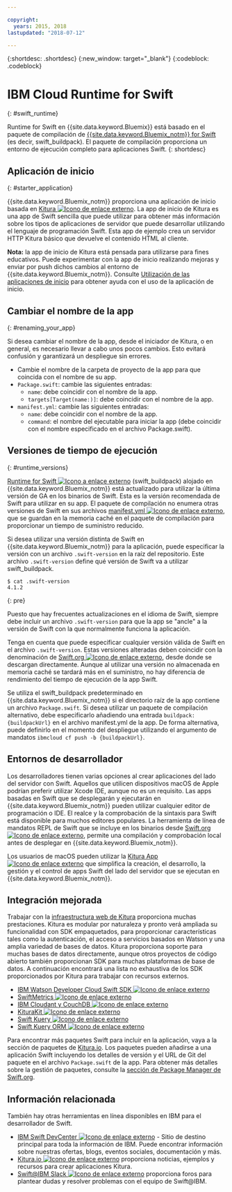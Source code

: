```yaml
---

copyright:
  years: 2015, 2018
lastupdated: "2018-07-12"

---
```


{:shortdesc: .shortdesc}
{:new_window: target="_blank"}
{:codeblock: .codeblock}

# IBM Cloud Runtime for Swift
{: #swift_runtime}

Runtime for Swift en {{site.data.keyword.Bluemix}} está basado en el paquete de compilación de [{{site.data.keyword.Bluemix_notm}} for Swift](https://github.com/IBM-Swift/swift-buildpack) (es decir, swift_buildpack).
El paquete de compilación proporciona un entorno de ejecución completo para aplicaciones Swift.
{: shortdesc}

## Aplicación de inicio
{: #starter_application}

{{site.data.keyword.Bluemix_notm}} proporciona una aplicación de inicio basada en [Kitura ![Icono de enlace externo](../../icons/launch-glyph.svg "Icono de enlace externo")](https://github.com/IBM-Cloud/Kitura-Starter). La app de inicio de Kitura es una app de Swift sencilla que puede utilizar para obtener más información sobre los tipos de aplicaciones de servidor que puede desarrollar utilizando el lenguaje de programación Swift. Esta app de ejemplo crea un servidor HTTP Kitura básico que devuelve el contenido HTML al cliente.

**Nota:** la app de inicio de Kitura está pensada para utilizarse para fines educativos. Puede experimentar con la app de inicio realizando mejoras y enviar por push dichos cambios al entorno de {{site.data.keyword.Bluemix_notm}}. Consulte [Utilización de las aplicaciones de inicio](../common/starter_app_usage.html) para obtener ayuda con el uso de la aplicación de inicio.

## Cambiar el nombre de la app
{: #renaming_your_app}

Si desea cambiar el nombre de la app, desde el iniciador de Kitura, o en general, es necesario llevar a cabo unos pocos cambios. Esto evitará confusión y garantizará un despliegue sin errores.

- Cambie el nombre de la carpeta de proyecto de la app para que coincida con el nombre de su app.
- `Package.swift`: cambie las siguientes entradas:
    - `name`: debe coincidir con el nombre de la app.
    - `targets[Target(name:)]`: debe coincidir con el nombre de la app.
- `manifest.yml`: cambie las siguientes entradas:
    - `name`: debe coincidir con el nombre de la app.
    - `command`: el nombre del ejecutable para iniciar la app (debe coincidir con el nombre especificado en el archivo Package.swift).

## Versiones de tiempo de ejecución
{: #runtime_versions}

[Runtime for Swift ![Icono a enlace externo](../../icons/launch-glyph.svg "Icono a enlace externo")](https://github.com/IBM-Swift/swift-buildpack) (swift_buildpack) alojado en {{site.data.keyword.Bluemix_notm}} está actualizado para utilizar la última versión de GA en los binarios de Swift. Esta es la versión recomendada de Swift para utilizar en su app. El paquete de compilación no enumera otras versiones de Swift en sus archivos [manifest.yml ![Icono de enlace externo](../../icons/launch-glyph.svg "Icono de enlace externo")](https://github.com/IBM-Swift/swift-buildpack/blob/master/manifest.yml), que se guardan en la memoria caché en el paquete de compilación para proporcionar un tiempo de suministro reducido.

Si desea utilizar una versión distinta de Swift en {{site.data.keyword.Bluemix_notm}} para la aplicación, puede especificar la versión con un archivo `.swift-version` en la raíz del repositorio. Este archivo `.swift-version` define qué versión de Swift va a utilizar swift_buildpack.

```
$ cat .swift-version
4.1.2
```
{: pre}

Puesto que hay frecuentes actualizaciones en el idioma de Swift, siempre debe incluir un archivo `.swift-version` para que la app se "ancle" a la versión de Swift con la que normalmente funciona la aplicación.

Tenga en cuenta que puede especificar cualquier versión válida de Swift en el archivo `.swift-version`. Estas versiones alteradas deben coincidir con la denominación de [Swift.org ![Icono de enlace externo](../../icons/launch-glyph.svg "Icono de enlace externo")](https://swift.org/download/), desde donde se descargan directamente. Aunque al utilizar una versión no almacenada en memoria caché se tardará más en el suministro, no hay diferencia de rendimiento del tiempo de ejecución de la app Swift.

Se utiliza el swift_buildpack predeterminado en {{site.data.keyword.Bluemix_notm}} si el directorio raíz de la app contiene un archivo `Package.swift`.  Si desea utilizar un paquete de compilación alternativo, debe especificarlo añadiendo una entrada `buildpack: {buildpackUrl}` en el archivo manifest.yml de la app. De forma alternativa, puede definirlo en el momento del despliegue utilizando el argumento de mandatos `ibmcloud cf push -b {buildpackUrl}`.


## Entornos de desarrollador

Los desarrolladores tienen varias opciones al crear aplicaciones del lado del servidor con Swift. Aquellos que utilicen dispositivos macOS de Apple podrían preferir utilizar Xcode IDE, aunque no es un requisito.  Las apps basadas en Swift que se desplegarán y ejecutarán en {{site.data.keyword.Bluemix_notm}} pueden utilizar cualquier editor de programación o IDE.  El realce y la comprobación de la sintaxis para Swift está disponible para muchos editores populares. La herramienta de línea de mandatos REPL de Swift que se incluye en los binarios desde [Swift.org![Icono de enlace externo](../../icons/launch-glyph.svg "Icono de enlace externo")](https://swift.org/), permite una compilación y comprobación local antes de desplegar en {{site.data.keyword.Bluemix_notm}}.

Los usuarios de macOS pueden utilizar la [Kitura App ![Icono de enlace externo](../../icons/launch-glyph.svg "Icono de enlace externo")](https://www.kitura.io/app.html) que simplifica la creación, el desarrollo, la gestión y el control de apps Swift del lado del servidor que se ejecutan en {{site.data.keyword.Bluemix_notm}}.  


## Integración mejorada

Trabajar con la [infraestructura web de Kitura](http://ibm-swift.github.io/Kitura/) proporciona muchas prestaciones. Kitura es modular por naturaleza y pronto verá ampliada su funcionalidad con SDK empaquetados, para proporcionar características tales como la autenticación, el acceso a servicios basados en Watson y una amplia variedad de bases de datos.  Kitura proporciona soporte para muchas bases de datos directamente, aunque otros proyectos de código abierto también proporcionan SDK para muchas plataformas de base de datos. A continuación encontrará una lista no exhaustiva de los SDK proporcionados por Kitura para trabajar con recursos externos.

- [IBM Watson Developer Cloud Swift SDK ![Icono de enlace externo](../../icons/launch-glyph.svg "Icono de enlace externo")](https://github.com/watson-developer-cloud/swift-sdk/)
- [SwiftMetrics ![Icono de enlace externo](../../icons/launch-glyph.svg "Icono de enlace externo")](https://github.com/RuntimeTools/SwiftMetrics)
- [IBM Cloudant y CouchDB ![Icono de enlace externo](../../icons/launch-glyph.svg "Icono de enlace externo")](https://github.com/IBM-Swift/Kitura-CouchDB)
- [KituraKit ![Icono de enlace externo](../../icons/launch-glyph.svg "Icono de enlace externo")](https://github.com/IBM-Swift/KituraKit)
- [Swift Kuery ![Icono de enlace externo](../../icons/launch-glyph.svg "Icono de enlace externo")](https://github.com/Swift-Kuery/)
- [Swift Kuery ORM ![Icono de enlace externo](../../icons/launch-glyph.svg "Icono de enlace externo")](https://github.com/IBM-Swift/Swift-Kuery-ORM)

Para encontrar más paquetes Swift para incluir en la aplicación, vaya a la sección de paquetes de [Kitura.io](https://www.kitura.io/packages.html). Los paquetes pueden añadirse a una aplicación Swift incluyendo los detalles de versión y el URL de Git del paquete en el archivo `Package.swift` de la app. Para obtener más detalles sobre la gestión de paquetes, consulte la [sección de Package Manager de Swift.org](https://swift.org/package-manager/).


## Información relacionada

También hay otras herramientas en línea disponibles en IBM para el desarrollador de Swift.
- [IBM Swift DevCenter ![Icono de enlace externo](../../icons/launch-glyph.svg "Icono de enlace externo")](https://developer.ibm.com/swift/) - Sitio de destino principal para toda la información de IBM. Puede encontrar información sobre nuestras ofertas, blogs, eventos sociales, documentación y más.
- [Kitura.io ![Icono de enlace externo](../../icons/launch-glyph.svg "Icono de enlace externo")](https://www.kitura.io/index.html) proporciona noticias, ejemplos y recursos para crear aplicaciones Kitura.
- [Swift@IBM Slack ![Icono de enlace externo](../../icons/launch-glyph.svg "Icono de enlace externo")](http://swift-at-ibm-slack.mybluemix.net/) proporciona foros para plantear dudas y resolver problemas con el equipo de Swift@IBM.
